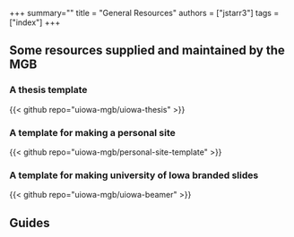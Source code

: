 +++
summary=""
title = "General Resources"
authors = ["jstarr3"]
tags = ["index"]
+++

## Some resources supplied and maintained by the MGB

### A thesis template

{{< github repo="uiowa-mgb/uiowa-thesis" >}}

### A template for making a personal site

{{< github repo="uiowa-mgb/personal-site-template" >}}

### A template for making university of Iowa branded slides

{{< github repo="uiowa-mgb/uiowa-beamer" >}}

## Guides
